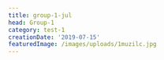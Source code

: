 ```yaml
---
title: group-1-jul
head: Group-1
category: test-1
creationDate: '2019-07-15'
featuredImage: /images/uploads/1muzilc.jpg
---
```


